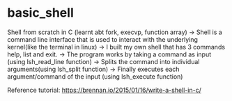 # basic_shell
Shell from scratch in C (learnt abt fork, execvp, function array)
	-> Shell is a command line interface that is used to interact with the underlying kernel(like the terminal in linux)
	-> I built my own shell that has 3 commands help, list and exit.
	-> The program works by taking a command as input (using lsh_read_line function)
	-> Splits the command into individual arguments(using lsh_split function) 
	-> Finally executes each argument/command of the input (using lsh_execute function)  
	

Reference tutorial: https://brennan.io/2015/01/16/write-a-shell-in-c/
